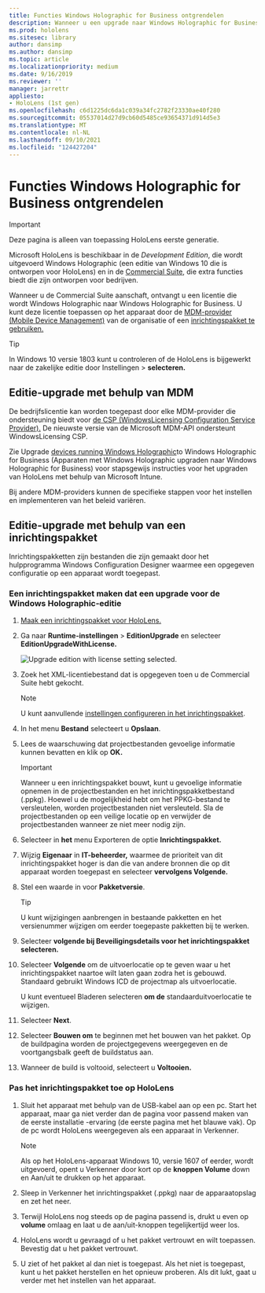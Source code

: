 ```yaml
---
title: Functies Windows Holographic for Business ontgrendelen
description: Wanneer u een upgrade naar Windows Holographic for Business, HoloLens extra functies die zijn ontworpen voor bedrijven.
ms.prod: hololens
ms.sitesec: library
author: dansimp
ms.author: dansimp
ms.topic: article
ms.localizationpriority: medium
ms.date: 9/16/2019
ms.reviewer: ''
manager: jarrettr
appliesto:
- HoloLens (1st gen)
ms.openlocfilehash: c6d1225dc6da1c039a34fc2782f23330ae40f280
ms.sourcegitcommit: 05537014d27d9cb60d5485ce93654371d914d5e3
ms.translationtype: MT
ms.contentlocale: nl-NL
ms.lasthandoff: 09/10/2021
ms.locfileid: "124427204"
---
```

# <a name="unlock-windows-holographic-for-business-features"></a>Functies Windows Holographic for Business ontgrendelen

> [!IMPORTANT]
> Deze pagina is alleen van toepassing HoloLens eerste generatie.

Microsoft HoloLens is beschikbaar in de *Development Edition*, die wordt uitgevoerd Windows Holographic (een editie van Windows 10 die is ontworpen voor HoloLens) en in de [Commercial Suite](hololens-commercial-features.md), die extra functies biedt die zijn ontworpen voor bedrijven.

Wanneer u de Commercial Suite aanschaft, ontvangt u een licentie die wordt Windows Holographic naar Windows Holographic for Business. U kunt deze licentie toepassen op het apparaat door de [MDM-provider (Mobile Device Management)](#edition-upgrade-by-using-mdm) van de organisatie of een [inrichtingspakket te gebruiken.](#edition-upgrade-by-using-a-provisioning-package)

> [!TIP]
> In Windows 10 versie 1803 kunt u controleren of de HoloLens is bijgewerkt naar de zakelijke editie door Instellingen  >  **selecteren.**

## <a name="edition-upgrade-by-using-mdm"></a>Editie-upgrade met behulp van MDM

De bedrijfslicentie kan worden toegepast door elke MDM-provider die ondersteuning biedt voor [de CSP (WindowsLicensing Configuration Service Provider).](https://msdn.microsoft.com/library/windows/hardware/dn904983.aspx) De nieuwste versie van de Microsoft MDM-API ondersteunt WindowsLicensing CSP.

Zie Upgrade [devices running Windows Holographic](/intune/holographic-upgrade)to Windows Holographic for Business (Apparaten met Windows Holographic upgraden naar Windows Holographic for Business) voor stapsgewijs instructies voor het upgraden van HoloLens met behulp van Microsoft Intune.

 Bij andere MDM-providers kunnen de specifieke stappen voor het instellen en implementeren van het beleid variëren.

## <a name="edition-upgrade-by-using-a-provisioning-package"></a>Editie-upgrade met behulp van een inrichtingspakket

Inrichtingspakketten zijn bestanden die zijn gemaakt door het hulpprogramma Windows Configuration Designer waarmee een opgegeven configuratie op een apparaat wordt toegepast.

### <a name="create-a-provisioning-package-that-upgrades-the-windows-holographic-edition"></a>Een inrichtingspakket maken dat een upgrade voor de Windows Holographic-editie

1. [Maak een inrichtingspakket voor HoloLens.](hololens-provisioning.md)
1. Ga naar **Runtime-instellingen**  >  **EditionUpgrade** en selecteer **EditionUpgradeWithLicense.**

    ![Upgrade edition with license setting selected.](images/icd1.png)

1. Zoek het XML-licentiebestand dat is opgegeven toen u de Commercial Suite hebt gekocht.

    > [!NOTE]
    > U kunt aanvullende [instellingen configureren in het inrichtingspakket](hololens-provisioning.md).

1. In het menu **Bestand** selecteert u **Opslaan**. 

1. Lees de waarschuwing dat projectbestanden gevoelige informatie kunnen bevatten en klik op **OK.**

    > [!IMPORTANT]
    > Wanneer u een inrichtingspakket bouwt, kunt u gevoelige informatie opnemen in de projectbestanden en het inrichtingspakketbestand (.ppkg). Hoewel u de mogelijkheid hebt om het PPKG-bestand te versleutelen, worden projectbestanden niet versleuteld. Sla de projectbestanden op een veilige locatie op en verwijder de projectbestanden wanneer ze niet meer nodig zijn.

1. Selecteer in **het** menu Exporteren de optie **Inrichtingspakket.**

1. Wijzig **Eigenaar** in **IT-beheerder,** waarmee de prioriteit van dit inrichtingspakket hoger is dan die van andere bronnen die op dit apparaat worden toegepast en selecteer **vervolgens Volgende.**

1. Stel een waarde in voor **Pakketversie**.

    > [!TIP]
    > U kunt wijzigingen aanbrengen in bestaande pakketten en het versienummer wijzigen om eerder toegepaste pakketten bij te werken.

1. Selecteer **volgende bij Beveiligingsdetails voor het inrichtingspakket** **selecteren.**

1. Selecteer **Volgende** om de uitvoerlocatie op te geven waar u het inrichtingspakket naartoe wilt laten gaan zodra het is gebouwd. Standaard gebruikt Windows ICD de projectmap als uitvoerlocatie.

    U kunt eventueel Bladeren selecteren **om de** standaarduitvoerlocatie te wijzigen.

1. Selecteer **Next**.

1. Selecteer **Bouwen om** te beginnen met het bouwen van het pakket. Op de buildpagina worden de projectgegevens weergegeven en de voortgangsbalk geeft de buildstatus aan.

1. Wanneer de build is voltooid, selecteert u **Voltooien.**

### <a name="apply-the-provisioning-package-to-hololens"></a>Pas het inrichtingspakket toe op HoloLens

1. Sluit het apparaat met behulp van de USB-kabel aan op een pc. Start het apparaat, maar ga  niet verder dan de pagina voor passend maken van de eerste installatie -ervaring (de eerste pagina met het blauwe vak). Op de pc wordt HoloLens weergegeven als een apparaat in Verkenner.

    > [!NOTE]
    > Als op het HoloLens-apparaat Windows 10, versie 1607 of eerder, wordt uitgevoerd, opent u Verkenner  door kort op de **knoppen Volume** down en Aan/uit te drukken op het apparaat.

1. Sleep in Verkenner het inrichtingspakket (.ppkg) naar de apparaatopslag en zet het neer.

1. Terwijl HoloLens nog steeds op  de pagina passend is, drukt  u even op **volume** omlaag en laat u de aan/uit-knoppen tegelijkertijd weer los.

1. HoloLens wordt u gevraagd of u het pakket vertrouwt en wilt toepassen. Bevestig dat u het pakket vertrouwt.

1. U ziet of het pakket al dan niet is toegepast. Als het niet is toegepast, kunt u het pakket herstellen en het opnieuw proberen. Als dit lukt, gaat u verder met het instellen van het apparaat.
